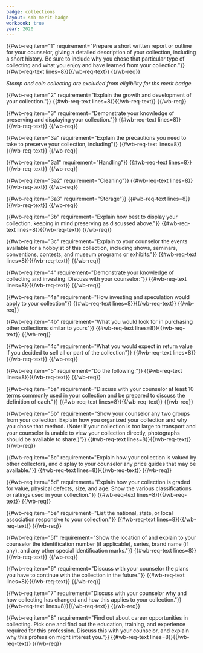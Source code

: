 ```yaml
---
badge: collections
layout: smb-merit-badge
workbook: true
year: 2020
---
```



{{#wb-req item="1" requirement="Prepare a short written report or outline for your counselor, giving a detailed description of your collection, including a short history. Be sure to include why you chose that particular type of collecting and what you enjoy and have learned from your collection."}}
{{#wb-req-text lines=8}}{{/wb-req-text}}
{{/wb-req}}

*Stamp and coin collecting are excluded from eligibility for ths merit badge.*

{{#wb-req item="2" requirement="Explain the growth and development of your collection."}}
{{#wb-req-text lines=8}}{{/wb-req-text}}
{{/wb-req}}

{{#wb-req item="3" requirement="Demonstrate your knowledge of preserving and displaying your collection."}}
{{#wb-req-text lines=8}}{{/wb-req-text}}
{{/wb-req}}

{{#wb-req item="3a" requirement="Explain the precautions you need to take to preserve your collection, including"}}
{{#wb-req-text lines=8}}{{/wb-req-text}}
{{/wb-req}}

{{#wb-req item="3a1" requirement="Handling"}}
{{#wb-req-text lines=8}}{{/wb-req-text}}
{{/wb-req}}

{{#wb-req item="3a2" requirement="Cleaning"}}
{{#wb-req-text lines=8}}{{/wb-req-text}}
{{/wb-req}}

{{#wb-req item="3a3" requirement="Storage"}}
{{#wb-req-text lines=8}}{{/wb-req-text}}
{{/wb-req}}

{{#wb-req item="3b" requirement="Explain how best to display your collection, keeping in mind preserving as discussed above."}}
{{#wb-req-text lines=8}}{{/wb-req-text}}
{{/wb-req}}

{{#wb-req item="3c" requirement="Explain to your counselor the events available for a hobbyist of this collection, including shows, seminars, conventions, contests, and museum programs or exhibits."}}
{{#wb-req-text lines=8}}{{/wb-req-text}}
{{/wb-req}}

{{#wb-req item="4" requirement="Demonstrate your knowledge of collecting and investing. Discuss with your counselor:"}}
{{#wb-req-text lines=8}}{{/wb-req-text}}
{{/wb-req}}

{{#wb-req item="4a" requirement="How investing and speculation would apply to your collection"}}
{{#wb-req-text lines=8}}{{/wb-req-text}}
{{/wb-req}}

{{#wb-req item="4b" requirement="What you would look for in purchasing other collections similar to yours"}}
{{#wb-req-text lines=8}}{{/wb-req-text}}
{{/wb-req}}

{{#wb-req item="4c" requirement="What you would expect in return value if you decided to sell all or part of the collection"}}
{{#wb-req-text lines=8}}{{/wb-req-text}}
{{/wb-req}}

{{#wb-req item="5" requirement="Do the following:"}}
{{#wb-req-text lines=8}}{{/wb-req-text}}
{{/wb-req}}

{{#wb-req item="5a" requirement="Discuss with your counselor at least 10 terms commonly used in your collection and be prepared to discuss the definition of each."}}
{{#wb-req-text lines=8}}{{/wb-req-text}}
{{/wb-req}}

{{#wb-req item="5b" requirement="Show your counselor any two groups from your collection. Explain how you organized your collection and why you chose that method. (Note: if your collection is too large to transport and your counselor is unable to view your collection directly, photographs should be available to share.)"}}
{{#wb-req-text lines=8}}{{/wb-req-text}}
{{/wb-req}}

{{#wb-req item="5c" requirement="Explain how your collection is valued by other collectors, and display to your counselor any price guides that may be available."}}
{{#wb-req-text lines=8}}{{/wb-req-text}}
{{/wb-req}}

{{#wb-req item="5d" requirement="Explain how your collection is graded for value, physical defects, size, and age. Show the various classifications or ratings used in your collection."}}
{{#wb-req-text lines=8}}{{/wb-req-text}}
{{/wb-req}}

{{#wb-req item="5e" requirement="List the national, state, or local association responsive to your collection."}}
{{#wb-req-text lines=8}}{{/wb-req-text}}
{{/wb-req}}

{{#wb-req item="5f" requirement="Show the location of and explain to your counselor the identification number (if applicable), series, brand name (if any), and any other special identification marks."}}
{{#wb-req-text lines=8}}{{/wb-req-text}}
{{/wb-req}}

{{#wb-req item="6" requirement="Discuss with your counselor the plans you have to continue with the collection in the future."}}
{{#wb-req-text lines=8}}{{/wb-req-text}}
{{/wb-req}}

{{#wb-req item="7" requirement="Discuss with your counselor why and how collecting has changed and how this applies to your collection."}}
{{#wb-req-text lines=8}}{{/wb-req-text}}
{{/wb-req}}

{{#wb-req item="8" requirement="Find out about career opportunities in collecting. Pick one and find out the education, training, and experience required for this profession. Discuss this with your counselor, and explain why this profession might interest you."}}
{{#wb-req-text lines=8}}{{/wb-req-text}}
{{/wb-req}}
